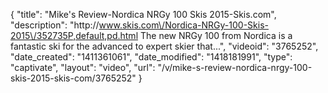 {
    "title": "Mike's Review-Nordica NRGy 100 Skis 2015-Skis.com",
    "description": "http:\/\/www.skis.com\/Nordica-NRGy-100-Skis-2015\/352735P,default,pd.html The new NRGy 100 from Nordica is a fantastic ski for the advanced to expert skier that...",
    "videoid": "3765252",
    "date_created": "1411361061",
    "date_modified": "1418181991",
    "type": "captivate",
    "layout": "video",
    "url": "\/v\/mike-s-review-nordica-nrgy-100-skis-2015-skis-com\/3765252"
}